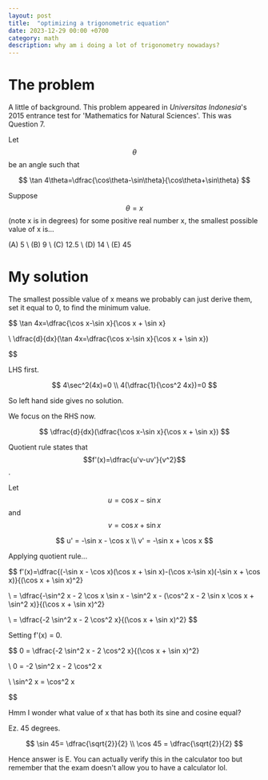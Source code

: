 ```yaml
---
layout: post
title:  "optimizing a trigonometric equation"
date: 2023-12-29 00:00 +0700
category: math
description: why am i doing a lot of trigonometry nowadays?
---
```

<script src="https://cdn.mathjax.org/mathjax/latest/MathJax.js?config=TeX-AMS-MML_HTMLorMML" type="text/javascript"></script>

# The problem

A little of background. This problem appeared in *Universitas Indonesia*'s 2015 entrance test for 
'Mathematics for Natural Sciences'. This was Question 7.

Let $$\theta$$ be an angle such that

$$
\tan 4\theta=\dfrac{\cos\theta-\sin\theta}{\cos\theta+\sin\theta}
$$

Suppose $$\theta=x$$ (note x is in degrees) for some positive real number x, the smallest possible value of x is...

(A) 5
\\
(B) 9
\\
(C) 12.5
\\
(D) 14
\\
(E) 45
# My solution

The smallest possible value of x means we probably can just derive them, set it equal to 0, to find the minimum value.

$$
\tan 4x=\dfrac{\cos x-\sin x}{\cos x + \sin x}

\\ \dfrac{d}{dx}(\tan 4x=\dfrac{\cos x-\sin x}{\cos x + \sin x})

$$

LHS first.

$$
4\sec^2(4x)=0
\\ 4(\dfrac{1}{\cos^2 4x})=0
$$

So left hand side gives no solution.

We focus on the RHS now.

$$
\dfrac{d}{dx}(\dfrac{\cos x-\sin x}{\cos x + \sin x})
$$

Quotient rule states that $$f'(x)=\dfrac{u'v-uv'}{v^2}$$.

Let $$u=\cos x-\sin x$$ and $$v=\cos x + \sin x$$

$$
u' = -\sin x - \cos x
\\ v' = -\sin x + \cos x
$$

Applying quotient rule...


$$
f'(x)=\dfrac{(-\sin x - \cos x)(\cos x + \sin x)-(\cos x-\sin x)(-\sin x + \cos x)}{(\cos x + \sin x)^2}

\\ = \dfrac{-\sin^2 x - 2 \cos x \sin x - \sin^2 x - (\cos^2 x - 2 \sin x \cos x + \sin^2 x)}{(\cos x + \sin x)^2}

\\ = \dfrac{-2 \sin^2 x - 2 \cos^2 x}{(\cos x + \sin x)^2}
$$

Setting f'(x) = 0.

$$
0 = \dfrac{-2 \sin^2 x - 2 \cos^2 x}{(\cos x + \sin x)^2}

\\ 0 = -2 \sin^2 x - 2 \cos^2 x

\\ \sin^2 x = \cos^2 x

$$

Hmm I wonder what value of x that has both its sine and cosine equal?

Ez. 45 degrees.

$$
\sin 45= \dfrac{\sqrt{2}}{2}
\\ \cos 45 = \dfrac{\sqrt{2}}{2}
$$

Hence answer is E. You can actually verify this in the calculator too but remember that the exam doesn't allow you to have a calculator lol.



